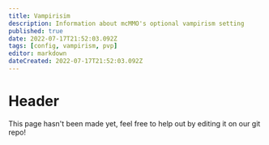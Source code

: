 ```yaml
---
title: Vampirisim
description: Information about mcMMO's optional vampirism setting
published: true
date: 2022-07-17T21:52:03.092Z
tags: [config, vampirism, pvp]
editor: markdown
dateCreated: 2022-07-17T21:52:03.092Z
---
```


# Header
This page hasn't been made yet, feel free to help out by editing it on our git repo!